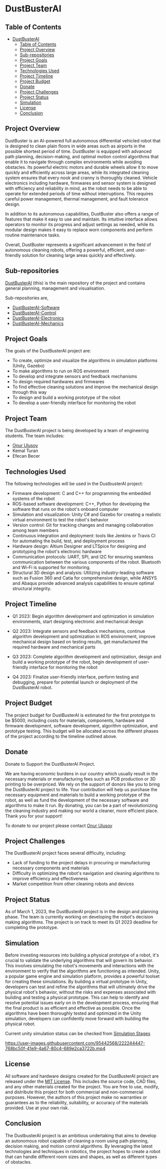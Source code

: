 # DustBusterAI

## Table of Contents

- [DustBusterAI](#dustbusterai)
  - [Table of Contents](#table-of-contents)
  - [Project Overview](#project-overview)
  - [Sub-repositories](#sub-repositories)
  - [Project Goals](#project-goals)
  - [Project Team](#project-team)
  - [Technologies Used](#technologies-used)
  - [Project Timeline](#project-timeline)
  - [Project Budget](#project-budget)
  - [Donate](#donate)
  - [Project Challenges](#project-challenges)
  - [Project Status](#project-status)
  - [Simulation](#simulation)
  - [License](#license)
  - [Conclusion](#conclusion)

## Project Overview
DustBuster is an AI-powered full autonomous differential vehicled robot that is designed to clean plain floors in wide areas such as airports in the possible shortest period of time. DustBuster is equipped with advanced path planning, decision-making, and optimal motion control algorithms that enable it to navigate through complex environments while avoiding obstacles. Its powerful electric motors and durable wheels allow it to move quickly and efficiently across large areas, while its integrated cleaning system ensures that every nook and cranny is thoroughly cleaned. Vehicle electronics including hardware, firmwares and sensor system is designed with efficiency and reliability in mind, as the robot needs to be able to operate for extended periods of time without interruptions. This requires careful power management, thermal management, and fault tolerance design.

In addition to its autonomous capabilities, DustBuster also offers a range of features that make it easy to use and maintain. Its intuitive interface allows operators to monitor its progress and adjust settings as needed, while its modular design makes it easy to replace worn components and perform routine maintenance tasks.

Overall, DustBuster represents a significant advancement in the field of autonomous cleaning robots, offering a powerful, efficient, and user-friendly solution for cleaning large areas quickly and effectively.

## Sub-repositories
[DustBusterAI](https://github.com/onurulusoy4/DustBusterAI)
(this) is the main repository of the project and contains general planning, management and visualisation. 

Sub-repositories are,
- [DustBusterAI-Software](https://github.com/onurulusoy4/DustBusterAI-Software)
- [DustBusterAI-Control](https://github.com/onurulusoy4/DustBusterAI-Control)
- [DustBusterAI-Electronics](https://github.com/onurulusoy4/DustBusterAI-Electronics)
- [DustBusterAI-Mechanics](https://github.com/onurulusoy4/DustBusterAI-Software)

## Project Goals
The goals of the DustBusterAI project are:

- To create, optimize and visualize the algorithms in simulation platforms (Unity, Gazebo)
- To make algorithms to run on ROS environment
- To develop and integrate sensors and feedback mechanisms
- To design required hardwares and firmwares
- To find effective cleaning solutions and improve the mechanical design through this way
- To design and build a working prototype of the robot
- To develop a user-friendly interface for monitoring the robot

## Project Team
The DustBusterAI project is being developed by a team of engineering students. The team includes:

- [Onur Ulusoy](https://github.com/onurulusoy4/)
- Kemal Turan
- Efecan Becer

## Technologies Used
The following technologies will be used in the DustbusterAI project:

- Firmware development: C and C++ for programming the embedded systems of the robot
- ROS-based software development: C++, Python for developing the software that runs on the robot's onboard computer
- Simulation and visualization: Unity C# and Gazebo for creating a realistic virtual environment to test the robot's behavior
- Version control: Git for tracking changes and managing collaboration among team members
- Continuous integration and deployment: tools like Jenkins or Travis CI for automating the build, test, and deployment process
- Hardware design: Altium Designer and LTSpice for designing and prototyping the robot's electronic hardware
- Communication protocols: UART, SPI, and I2C for ensuring seamless communication between the various components of the robot. Bluetooth and Wi-Fi is supported for monitoring.
- Structural 3D design and analysis: Utilizing industry-leading software such as Fusion 360 and Catia for comprehensive design, while ANSYS and Abaqus provide advanced analysis capabilities to ensure optimal structural integrity.

## Project Timeline
- Q1 2023: Begin algorithm development and optimization in simulation environments, start designing electronic and mechanical design
- Q2 2023: Integrate sensors and feedback mechanisms, continue algorithm development and optimization in ROS environment, improve mechanical design based on testing results, get manufactured the required hardware and mechanical parts 
- Q3 2023: Complete algorithm development and optimization, design and build a working prototype of the robot, begin development of user-friendly interface for monitoring the robot

- Q4 2023: Finalize user-friendly interface, perform testing and debugging, prepare for potential launch or deployment of the DustBusterAI robot.

## Project Budget

The project budget for DustBusterAI is estimated for the first prototype to be $5000, including costs for materials, components, hardware and firmware development, software development, algorithm optimization, and prototype testing. This budget will be allocated across the different phases of the project according to the timeline outlined above.
## Donate
Donate to Support the DustBusterAI Project.

We are having economic burdens in our country which usually result in the necessary materials or manufacturing fees such as PCB production or 3D printing to be overpriced.
We rely on the support of donors like you to bring the DustBusterAI project to life. Your contribution will help us purchase the necessary equipment and materials to build a working prototype of the robot, as well as fund the development of the necessary software and algorithms to make it run. By donating, you can be a part of revolutionizing the cleaning industry and making our world a cleaner, more efficient place. Thank you for your support!

To donate to our project please contact [Onur Ulusoy](https://www.linkedin.com/in/onurulusoy7/)

## Project Challenges
The DustBusterAI project faces several difficulty, including:

- Lack of funding to the project delays in procuring or manufacturing necessary components and materials
- Difficulty in optimizing the robot's navigation and cleaning algorithms to improve efficiency and effectiveness
- Market competition from other cleaning robots and devices

## Project Status
As of March 1, 2023, the DustBusterAI project is in the design and planning phase. The team is currently working on developing the robot's decision making algorithms. The project is on track to meet its Q1 2023 deadline for completing the prototype.

## Simulation
Before investing resources into building a physical prototype of a robot, it's crucial to validate the underlying algorithms that will govern its behavior. This involves simulating the robot's movements and interactions with the environment to verify that the algorithms are functioning as intended. Unity, a popular game engine and simulation platform, provides a powerful toolset for creating these simulations. By building a virtual prototype in Unity, developers can test and refine the algorithms that will ultimately drive the physical robot's behavior, without the risks and expenses associated with building and testing a physical prototype. This can help to identify and resolve potential issues early on in the development process, ensuring that the final product is as efficient and effective as possible. Once the algorithms have been thoroughly tested and optimized in the Unity simulation, developers can confidently move forward with building the physical robot.

Current unity simulation status can be checked from [Simulation Stages](https://github.com/onurulusoy4/DustBusterAI/tree/master/Simulation/DustBusterAI%20Unity%20Simulation)


https://user-images.githubusercontent.com/95442568/222244447-768bc50f-41e9-4a67-80c4-689e2ca3722b.mp4



## License

All software and hardware designs created for the DustBusterAI project are released under the [MIT License](https://github.com/onurulusoy4/DustBusterAI/blob/master/LICENSE). This includes the source code, CAD files, and any other materials created for the project. You are free to use, modify, and distribute this project for both commercial and non-commercial purposes. However, the authors of this project make no warranties or guarantees as to the reliability, suitability, or accuracy of the materials provided. Use at your own risk.

## Conclusion
The DustbusterAI project is an ambitious undertaking that aims to develop an autonomous robot capable of cleaning a room using path planning, decision making, and motion control algorithms. By leveraging the latest technologies and techniques in robotics, the project hopes to create a robot that can handle different room sizes and shapes, as well as different types of obstacles.



